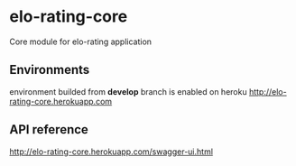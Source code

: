 # elo-rating-core
Core module for elo-rating application

## Environments
environment builded from **develop** branch is enabled on heroku http://elo-rating-core.herokuapp.com

## API reference
http://elo-rating-core.herokuapp.com/swagger-ui.html